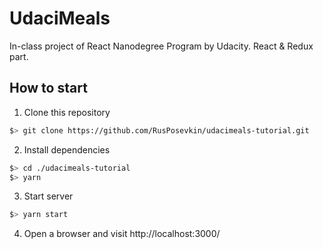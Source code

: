 # UdaciMeals
In-class project of React Nanodegree Program by Udacity. React & Redux part.

## How to start
1. Clone this repository
  ```bash
  $> git clone https://github.com/RusPosevkin/udacimeals-tutorial.git
  ```

2. Install dependencies
  ```bash
  $> cd ./udacimeals-tutorial
  $> yarn
  ```

3. Start server
  ```bash
  $> yarn start
  ```

4. Open a browser and visit http://localhost:3000/
